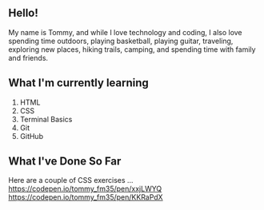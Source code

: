 ## Hello!

My name is Tommy, and while I love technology and coding, I also love spending time outdoors, playing basketball, playing guitar, traveling, exploring new places, hiking trails, camping, and spending time with family and friends.

## What I'm currently learning

1. HTML
2. CSS
3. Terminal Basics
4. Git
5. GitHub

## What I've Done So Far

Here are a couple of CSS exercises ... 
https://codepen.io/tommy_fm35/pen/xxjLWYQ
https://codepen.io/tommy_fm35/pen/KKRaPdX